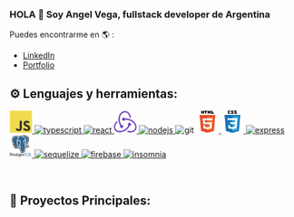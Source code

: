 ### HOLA 👋 Soy Angel Vega, fullstack developer de Argentina 

<!--
**AngelVega-0816/AngelVega-0816** is a ✨ _special_ ✨ repository because its `README.md` (this file) appears on your GitHub profile.

Here are some ideas to get you started:

- 🔭 I’m currently working on ...
- 🌱 I’m currently learning ...
- 👯 I’m looking to collaborate on ...
- 🤔 I’m looking for help with ...
- 💬 Ask me about ...
- 📫 How to reach me: ...
- 😄 Pronouns: ...
- ⚡ Fun fact: ...
-->
Puedes encontrarme en :earth_americas: :

- [LinkedIn](https://www.linkedin.com/in/angel-vega-6820b91b6/)
- [Portfolio](https://portfolio-angelv.vercel.app/)


## ⚙️ Lenguajes y herramientas:

<p align="left"> 
<a href="https://developer.mozilla.org/en-US/docs/Web/JavaScript" target="_blank" rel="noreferrer"> 
<img src="https://raw.githubusercontent.com/devicons/devicon/master/icons/javascript/javascript-original.svg" alt="javascript" width="40" height="40"/> 
</a> 
<a href="https://developer.mozilla.org/en-US/docs/Web/JavaScript" target="_blank" rel="noreferrer"> 
<img src="https://www.vectorlogo.zone/logos/typescriptlang/typescriptlang-icon.svg" alt="typescript" width="40" height="40"/> 
</a> 
<a href="https://reactjs.org/" target="_blank" rel="noreferrer"> 
<img src="https://upload.wikimedia.org/wikipedia/commons/thumb/4/47/React.svg/1200px-React.svg.png" alt="react" width="40" height="40"/> 
</a>
<a href="https://redux.js.org" target="_blank" rel="noreferrer"> 
<img src="https://raw.githubusercontent.com/devicons/devicon/master/icons/redux/redux-original.svg" alt="redux" width="40" height="40"/> 
</a>
<a href="https://nodejs.org" target="_blank" rel="noreferrer"> 
<img src="https://seeklogo.com/images/N/nodejs-logo-FBE122E377-seeklogo.com.png" alt="nodejs" width="40" height="40"/> 
</a> 
<img src="https://www.vectorlogo.zone/logos/git-scm/git-scm-icon.svg" alt="git" width="40" height="40"/> 
</a> 
<a href="https://www.w3.org/html/" target="_blank" rel="noreferrer"> 
<img src="https://raw.githubusercontent.com/devicons/devicon/master/icons/html5/html5-original-wordmark.svg" alt="html5" width="40" height="40"/> 
</a> 
<a href="https://www.w3schools.com/css/" target="_blank" rel="noreferrer"> 
<img src="https://raw.githubusercontent.com/devicons/devicon/master/icons/css3/css3-original-wordmark.svg" alt="css3" width="40" height="40"/> 
</a>
<a href="https://expressjs.com/es/" target="_blank" rel="noreferrer"> 
<img src="https://www.vectorlogo.zone/logos/expressjs/expressjs-icon.svg" alt="express" width="40" height="40"/> 
</a> 
<a href="https://www.postgresql.org" target="_blank" rel="noreferrer"> 
<img src="https://raw.githubusercontent.com/devicons/devicon/master/icons/postgresql/postgresql-original-wordmark.svg" alt="postgresql" width="40" height="40"/> 
</a>
<a href="https://www.postgresql.org" target="_blank" rel="noreferrer"> 
<img src="https://www.vectorlogo.zone/logos/sequelizejs/sequelizejs-icon.svg" alt="sequelize" width="40" height="40"/> 
</a>
<a href="https://firebase.google.com/" target="_blank" rel="noreferrer"> 
<img src="https://www.vectorlogo.zone/logos/firebase/firebase-icon.svg" alt="firebase" width="40" height="40"/> </a> 
<a href="https://git-scm.com/" target="_blank" rel="noreferrer"> 
<a href="https://postman.com" target="_blank" rel="noreferrer"> 
<img src="https://raw.githubusercontent.com/get-icon/geticon/fc0f660daee147afb4a56c64e12bde6486b73e39/icons/insomnia.svg" alt="insomnia" width="40" height="40"/> 
</a> 
</p>

<br/>



## 🚀 Proyectos Principales:

